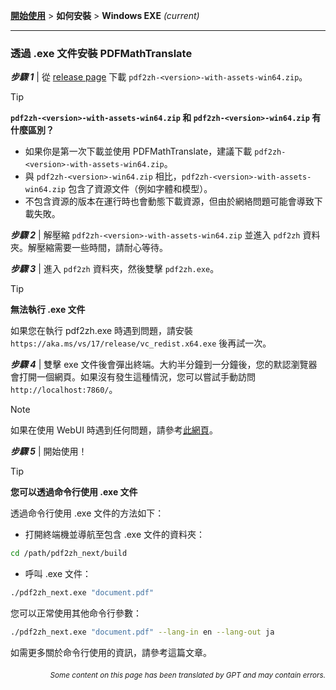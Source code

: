 [**開始使用**](./getting-started.md) > **如何安裝** > **Windows EXE** _(current)_

---

### 透過 .exe 文件安裝 PDFMathTranslate

***步驟 1*** | 從 [release page](https://github.com/PDFMathTranslate/PDFMathTranslate-next/releases) 下載 `pdf2zh-<version>-with-assets-win64.zip`。

> [!TIP]
> **`pdf2zh-<version>-with-assets-win64.zip` 和 `pdf2zh-<version>-win64.zip` 有什麼區別？**
>
> - 如果你是第一次下載並使用 PDFMathTranslate，建議下載 `pdf2zh-<version>-with-assets-win64.zip`。
> - 與 `pdf2zh-<version>-win64.zip` 相比，`pdf2zh-<version>-with-assets-win64.zip` 包含了資源文件（例如字體和模型）。
> - 不包含資源的版本在運行時也會動態下載資源，但由於網絡問題可能會導致下載失敗。

***步驟 2*** | 解壓縮 `pdf2zh-<version>-with-assets-win64.zip` 並進入 `pdf2zh` 資料夾。解壓縮需要一些時間，請耐心等待。

***步驟 3*** | 進入 `pdf2zh` 資料夾，然後雙擊 `pdf2zh.exe`。

> [!TIP]
> **無法執行 .exe 文件**
>
> 如果您在執行 pdf2zh.exe 時遇到問題，請安裝 `https://aka.ms/vs/17/release/vc_redist.x64.exe` 後再試一次。

***步驟 4*** | 雙擊 exe 文件後會彈出終端。大約半分鐘到一分鐘後，您的默認瀏覽器會打開一個網頁。如果沒有發生這種情況，您可以嘗試手動訪問 `http://localhost:7860/`。

> [!NOTE]
>
> 如果在使用 WebUI 時遇到任何問題，請參考[此網頁](./USAGE_webui.md)。

***步驟 5*** | 開始使用！

> [!TIP]
> **您可以透過命令行使用 .exe 文件**
>
> 透過命令行使用 .exe 文件的方法如下：
>
> - 打開終端機並導航至包含 .exe 文件的資料夾：
>
> ```bash
> cd /path/pdf2zh_next/build
> ```
>
> - 呼叫 .exe 文件：
>
> ```bash
> ./pdf2zh_next.exe "document.pdf"
> ```
>
> 您可以正常使用其他命令行參數：
>
> ```bash
> ./pdf2zh_next.exe "document.pdf" --lang-in en --lang-out ja
> ```
>
> 如需更多關於命令行使用的資訊，請參考這篇文章。

<div align="right"> 
<h6><small>Some content on this page has been translated by GPT and may contain errors.</small></h6>